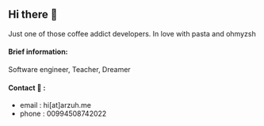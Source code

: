 ## Hi there 🧞‍

Just one of those coffee addict developers. In love with pasta and ohmyzsh

#### Brief information:
Software engineer, Teacher, Dreamer


#### Contact 💬 :
- email : hi[at]arzuh.me
- phone : 00994508742022
